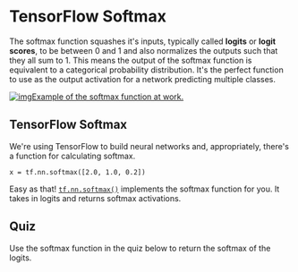 # TensorFlow Softmax

The softmax function squashes it's inputs, typically called **logits** or **logit scores**, to be between 0 and 1 and also normalizes the outputs such that they all sum to 1. This means the output of the softmax function is equivalent to a categorical probability distribution. It's the perfect function to use as the output activation for a network predicting multiple classes.

[![img](https://d17h27t6h515a5.cloudfront.net/topher/2017/February/58950908_softmax-input-output/softmax-input-output.png)Example of the softmax function at work.](https://classroom.udacity.com/nanodegrees/nd101-ent/parts/7de57e8c-12ed-4d7a-b8ea-15db419f6a58/modules/9f27732b-a272-4d8d-8cf3-28159ebc7200/lessons/4d790b9b-f4a1-48ac-bcff-2993ee97e560/concepts/bb19eec1-3fb2-413c-8043-9e514c4e3396#)

## TensorFlow Softmax

We're using TensorFlow to build neural networks and, appropriately, there's a function for calculating softmax.

```
x = tf.nn.softmax([2.0, 1.0, 0.2])

```

Easy as that! [`tf.nn.softmax()`](https://www.tensorflow.org/api_docs/python/tf/nn/softmax) implements the softmax function for you. It takes in logits and returns softmax activations.

## Quiz

Use the softmax function in the quiz below to return the softmax of the logits.